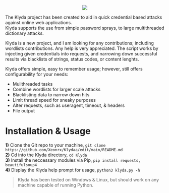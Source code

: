 <p align="center">
 <img src="https://github.com/Xeonrx/Resprayd/blob/main/img/fronticon.png">
 </p>

The Klyda project has been created to aid in quick credential based attacks against online web applications.<br />
Klyda supports the use from simple password sprays, to large multithreaded dictionary attacks.

Klyda is a new project, and I am looking for any contributions; including wordlists contributions. Any help is very appreciated.
The script works by injecting given credentials into requests, and narrowing down successful results via blacklists of strings, status codes, or content lenghts.

Klyda offers simple, easy to remember usage; however, still offers configurability for your needs:
- Mulithreaded tasks
- Combine wordlists for larger scale attacks
- Blacklisting data to narrow down hits
- Limit thread speed for sneaky purposes
- Alter requests, such as useragent, timeout, & headers
- File output

# Installation & Usage
**1)** Clone the Git repo to your machine, `git clone https://github.com/Xeonrx/Klydaa/edit/main/README.md`<br />
**2)** Cd into the Klyda directory, `cd Klyda`<br />
**3)** Install the neccessary modules via Pip, `pip install requests, beautifulsoup4`<br />
**4)** Display the Klyda help prompt for usage, `python3 klyda.py -h`

>Klyda has been tested on Windows & Linux, but should work on any machine capable of running Python.
